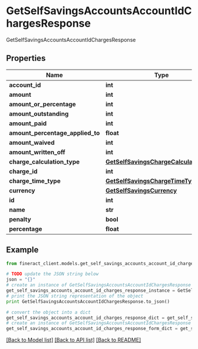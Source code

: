# GetSelfSavingsAccountsAccountIdChargesResponse

GetSelfSavingsAccountsAccountIdChargesResponse

## Properties

Name | Type | Description | Notes
------------ | ------------- | ------------- | -------------
**account_id** | **int** |  | [optional] 
**amount** | **int** |  | [optional] 
**amount_or_percentage** | **int** |  | [optional] 
**amount_outstanding** | **int** |  | [optional] 
**amount_paid** | **int** |  | [optional] 
**amount_percentage_applied_to** | **float** |  | [optional] 
**amount_waived** | **int** |  | [optional] 
**amount_written_off** | **int** |  | [optional] 
**charge_calculation_type** | [**GetSelfSavingsChargeCalculationType**](GetSelfSavingsChargeCalculationType.md) |  | [optional] 
**charge_id** | **int** |  | [optional] 
**charge_time_type** | [**GetSelfSavingsChargeTimeType**](GetSelfSavingsChargeTimeType.md) |  | [optional] 
**currency** | [**GetSelfSavingsCurrency**](GetSelfSavingsCurrency.md) |  | [optional] 
**id** | **int** |  | [optional] 
**name** | **str** |  | [optional] 
**penalty** | **bool** |  | [optional] 
**percentage** | **float** |  | [optional] 

## Example

```python
from fineract_client.models.get_self_savings_accounts_account_id_charges_response import GetSelfSavingsAccountsAccountIdChargesResponse

# TODO update the JSON string below
json = "{}"
# create an instance of GetSelfSavingsAccountsAccountIdChargesResponse from a JSON string
get_self_savings_accounts_account_id_charges_response_instance = GetSelfSavingsAccountsAccountIdChargesResponse.from_json(json)
# print the JSON string representation of the object
print GetSelfSavingsAccountsAccountIdChargesResponse.to_json()

# convert the object into a dict
get_self_savings_accounts_account_id_charges_response_dict = get_self_savings_accounts_account_id_charges_response_instance.to_dict()
# create an instance of GetSelfSavingsAccountsAccountIdChargesResponse from a dict
get_self_savings_accounts_account_id_charges_response_form_dict = get_self_savings_accounts_account_id_charges_response.from_dict(get_self_savings_accounts_account_id_charges_response_dict)
```
[[Back to Model list]](../README.md#documentation-for-models) [[Back to API list]](../README.md#documentation-for-api-endpoints) [[Back to README]](../README.md)


